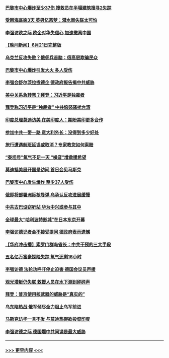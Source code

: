 #### [巴黎市中心爆炸至少37伤 搜救员在半塌建筑搜寻2失踪](../pages/prog202/a103735931.md?t=06221543) 
#### [受困海底逾3天 英男忆恶梦：潜水器失联太可怕](../pages/prog202/a103735922.md?t=06221543) 
#### [李强访欧之际 欧企对华失信心 加速撤离中国](../pages/prog202/a103735891.md?t=06221543) 
#### [【晚间新闻】6月21日完整版](../pages/prog202/a103735786.md?t=06221543) 
#### [乌克兰反攻失败？俄佣兵首脑：俄高层欺骗民众](../pages/prog202/a103735846.md?t=06221543) 
#### [巴黎市中心爆炸引发大火 多人受伤](../pages/prog202/a103735788.md?t=06221543) 
#### [李强会舒尔茨拉拢德企 德政府报告揭中共威胁](../pages/prog202/a103735794.md?t=06221543) 
#### [美中关系急转弯？拜登：习近平是独裁者](../pages/prog202/a103735796.md?t=06221543) 
#### [拜登称习近平是“独裁者” 中共恼怒骚扰台湾](../pages/prog202/a103735804.md?t=06221543) 
#### [印度总理莫迪访美 在美印度人：期盼美印更多合作](../pages/prog202/a103735798.md?t=06221543) 
#### [参加中共一带一路 意大利外长：没得到多少好处](../pages/prog202/a103735770.md?t=06221543) 
#### [旅行遭遇航班延误或取消？专家教您如何索赔](../pages/prog202/a103735681.md?t=06221543) 
#### [“泰坦号”氧气不足一天  “噪音”增救援希望](../pages/prog202/a103735677.md?t=06221543) 
#### [莫迪抵美展开国是访问 首日会见马斯克](../pages/prog202/a103735678.md?t=06221543) 
#### [巴黎市中心发生爆炸 至少37人受伤](../pages/prog202/a103735679.md?t=06221543) 
#### [俄即将部署洲际核导弹 乌承认反攻进展缓慢](../pages/prog202/a103735680.md?t=06221543) 
#### [中共古巴设窃听站 华为中兴或参与其中](../pages/prog202/a103735691.md?t=06221543) 
#### [全球最大“哈利波特影城”在日本东京开幕](../pages/prog202/a103735547.md?t=06221543) 
#### [李强访德记者会不接受提问 德政府表示遗憾](../pages/prog202/a103735606.md?t=06221543) 
#### [【华府冲击播】索罗门群岛省长：中共干预的三大手段](../pages/prog202/a103735546.md?t=06221543) 
#### [五名亿万富豪探险失踪 氧气还剩16小时](../pages/prog202/a103735540.md?t=06221543) 
#### [李强访德 法轮功呼吁停止迫害 德国会议员声援](../pages/prog202/a103735384.md?t=06221543) 
#### [观光潜艇仍失联 救援人员在水下测到砰砰声](../pages/prog202/a103735382.md?t=06221543) 
#### [拜登：普京使用核武器的威胁是“真实的”](../pages/prog202/a103735378.md?t=06221543) 
#### [乌东陷热战 俄军倾尽全力阻止乌军前进](../pages/prog202/a103735372.md?t=06221543) 
#### [马斯克访华一言不发 与莫迪热聊欲投资印度](../pages/prog202/a103735352.md?t=06221543) 
#### [李强访德之际 德国爆中共间谍是最大威胁](../pages/prog202/a103735343.md?t=06221543) 

----
#### [ >>> 更早内容 <<< ](../indexes/prog202-earlier.md)
